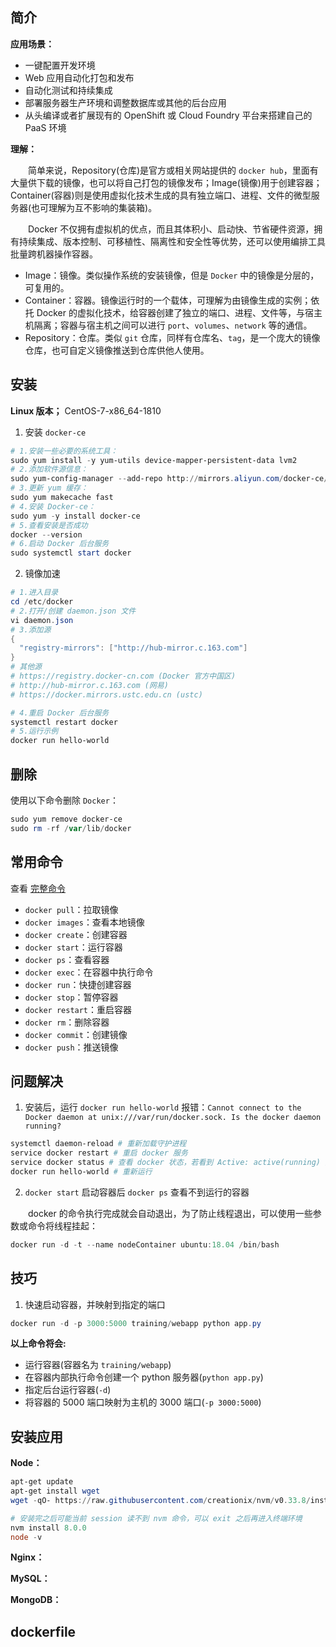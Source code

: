 ## 简介

**应用场景：**

+ 一键配置开发环境
+ Web 应用自动化打包和发布
+ 自动化测试和持续集成
+ 部署服务器生产环境和调整数据库或其他的后台应用
+ 从头编译或者扩展现有的 OpenShift 或 Cloud Foundry 平台来搭建自己的 PaaS 环境

**理解：**

&emsp;&emsp;简单来说，Repository(仓库)是官方或相关网站提供的 `docker hub`，里面有大量供下载的镜像，也可以将自己打包的镜像发布；Image(镜像)用于创建容器；Container(容器)则是使用虚拟化技术生成的具有独立端口、进程、文件的微型服务器(也可理解为互不影响的集装箱)。

&emsp;&emsp;Docker 不仅拥有虚拟机的优点，而且其体积小、启动快、节省硬件资源，拥有持续集成、版本控制、可移植性、隔离性和安全性等优势，还可以使用编排工具批量跨机器操作容器。

+ Image：镜像。类似操作系统的安装镜像，但是 `Docker` 中的镜像是分层的，可复用的。
+ Container：容器。镜像运行时的一个载体，可理解为由镜像生成的实例；依托 Docker 的虚拟化技术，给容器创建了独立的端口、进程、文件等，与宿主机隔离；容器与宿主机之间可以进行 `port`、`volumes`、`network` 等的通信。
+ Repository：仓库。类似 `git` 仓库，同样有仓库名、`tag`，是一个庞大的镜像仓库，也可自定义镜像推送到仓库供他人使用。


## 安装

**Linux 版本；** CentOS-7-x86_64-1810

1. 安装 `docker-ce`

```powershell
# 1.安装一些必要的系统工具：
sudo yum install -y yum-utils device-mapper-persistent-data lvm2
# 2.添加软件源信息：
sudo yum-config-manager --add-repo http://mirrors.aliyun.com/docker-ce/linux/centos/docker-ce.repo
# 3.更新 yum 缓存：
sudo yum makecache fast
# 4.安装 Docker-ce：
sudo yum -y install docker-ce
# 5.查看安装是否成功
docker --version
# 6.启动 Docker 后台服务
sudo systemctl start docker
```

2. 镜像加速

```powershell
# 1.进入目录
cd /etc/docker
# 2.打开/创建 daemon.json 文件
vi daemon.json
# 3.添加源
{
  "registry-mirrors": ["http://hub-mirror.c.163.com"]
}
# 其他源
# https://registry.docker-cn.com (Docker 官方中国区)
# http://hub-mirror.c.163.com (网易)
# https://docker.mirrors.ustc.edu.cn (ustc)

# 4.重启 Docker 后台服务
systemctl restart docker
# 5.运行示例
docker run hello-world
```

## 删除

使用以下命令删除 `Docker`：

```powershell
sudo yum remove docker-ce
sudo rm -rf /var/lib/docker
```


## 常用命令

查看 [完整命令](docs/appendix/docker-command.md)

+ `docker pull`：拉取镜像
+ `docker images`：查看本地镜像
+ `docker create`：创建容器
+ `docker start`：运行容器
+ `docker ps`：查看容器
+ `docker exec`：在容器中执行命令
+ `docker run`：快捷创建容器
+ `docker stop`：暂停容器
+ `docker restart`：重启容器
+ `docker rm`：删除容器
+ `docker commit`：创建镜像
+ `docker push`：推送镜像

## 问题解决

1. 安装后，运行 `docker run hello-world` 报错：`Cannot connect to the Docker daemon at unix:///var/run/docker.sock. Is the docker daemon running?`

```powershell
systemctl daemon-reload # 重新加载守护进程
service docker restart # 重启 docker 服务
service docker status # 查看 docker 状态，若看到 Active: active(running) 则成功
docker run hello-world # 重新运行
```

2. `docker start` 启动容器后 `docker ps` 查看不到运行的容器

&emsp;&emsp;docker 的命令执行完成就会自动退出，为了防止线程退出，可以使用一些参数或命令将线程挂起：

```powershell
docker run -d -t --name nodeContainer ubuntu:18.04 /bin/bash
```


## 技巧

1. 快速启动容器，并映射到指定的端口

```powershell
docker run -d -p 3000:5000 training/webapp python app.py
```

**以上命令将会:**

+ 运行容器(容器名为 `training/webapp`)
+ 在容器内部执行命令创建一个 python 服务器(`python app.py`)
+ 指定后台运行容器(`-d`)
+ 将容器的 5000 端口映射为主机的 3000 端口(`-p 3000:5000`)



## 安装应用

**Node：**

```powershell
apt-get update
apt-get install wget
wget -qO- https://raw.githubusercontent.com/creationix/nvm/v0.33.8/install.sh | bash

# 安装完之后可能当前 session 读不到 nvm 命令，可以 exit 之后再进入终端环境
nvm install 8.0.0
node -v
```

**Nginx：**

**MySQL：**

**MongoDB：**


## dockerfile

